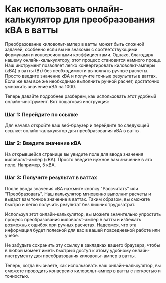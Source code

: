 Как использовать онлайн-калькулятор для преобразования кВА в ватты
==================================================================

Преобразование киловольт-ампер в ватты может быть сложной задачей, особенно если вы не знакомы с соответствующими формулами и конверсионными коэффициентами. Однако, благодаря нашему онлайн-калькулятору, этот процесс становится намного проще. Наш инструмент позволяет легко конвертировать киловольт-амперы (кВА) в ватты (Вт) без необходимости выполнять ручные расчеты. Просто введите значение кВА и получите точные результаты в ваттах. Если же вам все же необходимо выполнить ручной расчет, достаточно умножить значение кВА на 1000.

Теперь давайте подробнее разберем, как использовать этот удобный онлайн-инструмент. Вот пошаговая инструкция:

### Шаг 1: Перейдите по ссылке

Для начала откройте ваш веб-браузер и перейдите по следующей ссылке: онлайн-калькулятор для преобразования кВА в ватты.

### Шаг 2: Введите значение кВА

На открывшейся странице вы увидите поле для ввода значения киловольт-ампер (кВА). Просто введите нужное вам значение в это поле. Например, 5 кВА.

### Шаг 3: Получите результат в ваттах

После ввода значения кВА нажмите кнопку "Рассчитать" или "Преобразовать". Наш калькулятор мгновенно выполнит расчеты и выдаст вам точное значение в ваттах. Таким образом, вы сможете быстро и легко получить результат без лишних трудозатрат.

Используя этот онлайн-калькулятор, вы можете значительно упростить процесс преобразования киловольт-ампер в ватты и избежать возможных ошибок при ручных расчетах. Надеемся, что эта информация будет полезной для вас в вашей повседневной работе или учебе.

Не забудьте сохранить эту ссылку в закладках вашего браузера, чтобы в любой момент иметь быстрый доступ к этому удобному онлайн-инструменту для преобразования киловольт-ампер в ватты.

Теперь, когда вы знаете, как использовать наш онлайн-калькулятор, вы сможете проводить конверсию киловольт-ампер в ватты с легкостью и точностью.